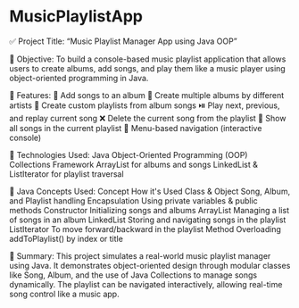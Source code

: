 # MusicPlaylistApp

✅ Project Title:
“Music Playlist Manager App using Java OOP”

🔷 Objective:
To build a console-based music playlist application that allows users to create albums, add songs, and play them like a music player using object-oriented programming in Java.

🔷 Features:
🎵 Add songs to an album
📁 Create multiple albums by different artists
📜 Create custom playlists from album songs
⏯️ Play next, previous, and replay current song
❌ Delete the current song from the playlist
🧾 Show all songs in the current playlist
📘 Menu-based navigation (interactive console)

🔷 Technologies Used:
Java
Object-Oriented Programming (OOP)
Collections Framework
ArrayList for albums and songs
LinkedList & ListIterator for playlist traversal

🔷 Java Concepts Used:
Concept	How it's Used
Class & Object	Song, Album, and Playlist handling
Encapsulation	Using private variables & public methods
Constructor	Initializing songs and albums
ArrayList	Managing a list of songs in an album
LinkedList	Storing and navigating songs in the playlist
ListIterator	To move forward/backward in the playlist
Method Overloading	addToPlaylist() by index or title

🔷 Summary:
This project simulates a real-world music playlist manager using Java. It demonstrates object-oriented design through modular classes like Song, Album, and the use of Java Collections to manage songs dynamically. The playlist can be navigated interactively, allowing real-time song control like a music app.
